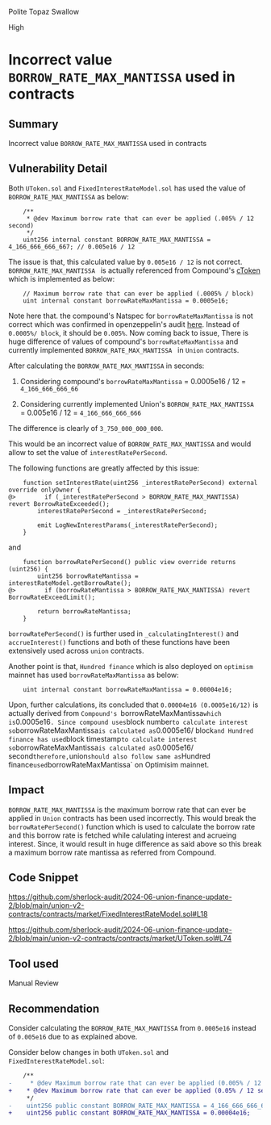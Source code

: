 Polite Topaz Swallow

High

# Incorrect value `BORROW_RATE_MAX_MANTISSA` used in contracts

## Summary
Incorrect value `BORROW_RATE_MAX_MANTISSA` used in contracts

## Vulnerability Detail

Both `UToken.sol` and `FixedInterestRateModel.sol` has used the value of `BORROW_RATE_MAX_MANTISSA` as below:

```solidity
    /**
     * @dev Maximum borrow rate that can ever be applied (.005% / 12 second)
     */
    uint256 internal constant BORROW_RATE_MAX_MANTISSA = 4_166_666_666_667; // 0.005e16 / 12
```

The issue is that, this calculated value by `0.005e16 / 12` is not correct. `BORROW_RATE_MAX_MANTISSA ` is actually referenced from Compound's [cToken](https://github.com/compound-finance/compound-protocol/blob/a3214f67b73310d547e00fc578e8355911c9d376/contracts/CTokenInterfaces.sol#L31) which is implemented as below:

```solidity
    // Maximum borrow rate that can ever be applied (.0005% / block)
    uint internal constant borrowRateMaxMantissa = 0.0005e16;
```

Note here that. the compound's Natspec for `borrowRateMaxMantissa` is not correct which was confirmed in openzeppelin's audit [here](https://blog.openzeppelin.com/compound-audit). Instead of `0.0005%/ block`, it should be `0.005%`. Now coming back to issue, There is huge difference of values of compound's `borrowRateMaxMantissa` and currently implemented `BORROW_RATE_MAX_MANTISSA ` in `Union` contracts.

After calculating the `BORROW_RATE_MAX_MANTISSA` in seconds:

1) Considering compound's `borrowRateMaxMantissa` = 0.0005e16 / 12 = `4_166_666_666_66` 

2) Considering currently implemented Union's `BORROW_RATE_MAX_MANTISSA ` = 0.005e16 / 12 = `4_166_666_666_666`

The difference is clearly of `3_750_000_000_000`.

This would be an incorrect value of `BORROW_RATE_MAX_MANTISSA` and would allow to set the value of `interestRatePerSecond`.

The following functions are greatly affected by this issue:

```solidity
    function setInterestRate(uint256 _interestRatePerSecond) external override onlyOwner {
@>        if (_interestRatePerSecond > BORROW_RATE_MAX_MANTISSA) revert BorrowRateExceeded();
        interestRatePerSecond = _interestRatePerSecond;

        emit LogNewInterestParams(_interestRatePerSecond);
    }
```

and 

```solidity
    function borrowRatePerSecond() public view override returns (uint256) {
        uint256 borrowRateMantissa = interestRateModel.getBorrowRate();
@>        if (borrowRateMantissa > BORROW_RATE_MAX_MANTISSA) revert BorrowRateExceedLimit();

        return borrowRateMantissa;
    }
```
`borrowRatePerSecond()` is further used in `_calculatingInterest()` and `accrueInterest()` functions and both of these functions have been extensively used across `union` contracts.

Another point is that, `Hundred finance` which is also deployed on `optimism` mainnet has used `borrowRateMaxMantissa` as below:

```solidity
    uint internal constant borrowRateMaxMantissa = 0.00004e16;
```

Upon, further calculations, its concluded that `0.00004e16 (0.0005e16/12)` is actually derived from `Compound's `borrowRateMaxMantissa` which is `0.0005e16` . Since compound uses `block number` to calculate interest so `borrowRateMaxMantissa` is calculated as `0.0005e16/ block` and Hundred finance has used `block timestamp` to calculate interest so `borrowRateMaxMantissa` is calculated as `0.0005e16/ second` therefore, `union` should also follow same as `Hundred finance` used `borrowRateMaxMantissa` on Optimisim mainnet.

## Impact
`BORROW_RATE_MAX_MANTISSA` is the maximum borrow rate that can ever be applied in `Union` contracts has been used incorrectly. This would break the `borrowRatePerSecond()` function which is used to calculate the borrow rate and this borrow rate is fetched while calulating interest and acrueing interest. Since, it would result in huge difference as said above so this break a maximum borrow rate mantissa as referred from Compound. 

## Code Snippet
https://github.com/sherlock-audit/2024-06-union-finance-update-2/blob/main/union-v2-contracts/contracts/market/FixedInterestRateModel.sol#L18

https://github.com/sherlock-audit/2024-06-union-finance-update-2/blob/main/union-v2-contracts/contracts/market/UToken.sol#L74

## Tool used
Manual Review

## Recommendation
Consider calculating the `BORROW_RATE_MAX_MANTISSA` from `0.0005e16` instead of `0.005e16` due to as explained above.

Consider below changes in both `UToken.sol` and `FixedInterestRateModel.sol`:

```diff
    /**
-     * @dev Maximum borrow rate that can ever be applied (0.005% / 12 second)
+    * @dev Maximum borrow rate that can ever be applied (0.05% / 12 second)
     */
-    uint256 public constant BORROW_RATE_MAX_MANTISSA = 4_166_666_666_667; // 0.005e16 / 12
+    uint256 public constant BORROW_RATE_MAX_MANTISSA = 0.00004e16;                  // 0.0005e16 / 12
```
